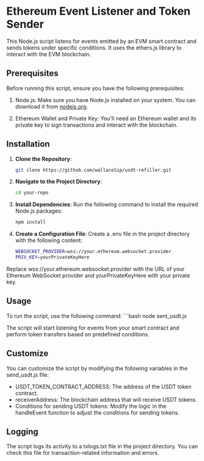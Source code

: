 # Ethereum Event Listener and Token Sender

This Node.js script listens for events emitted by an EVM smart contract and sends tokens under specific conditions. It uses the ethers.js library to interact with the EVM blockchain.

## Prerequisites

Before running this script, ensure you have the following prerequisites:

1. Node.js: Make sure you have Node.js installed on your system. You can download it from [nodejs.org](https://nodejs.org/).

2. Ethereum Wallet and Private Key: You'll need an Ethereum wallet and its private key to sign transactions and interact with the blockchain.

## Installation

1. **Clone the Repository**:

   ```bash
   git clone https://github.com/wallaceSip/usdt-refiller.git

2. **Navigate to the Project Directory**:
   ```bash
   cd your-repo

3. **Install Dependencies**:
Run the following command to install the required Node.js packages:
    ```bash
   npm install

4. **Create a Configuration File**:
Create a .env file in the project directory with the following content:
    ```bash
    WEBSOCKET_PROVIDER=wss://your.ethereum.websocket.provider
    PRIV_KEY=yourPrivateKeyHere

Replace wss://your.ethereum.websocket.provider with the URL of your Ethereum WebSocket provider and yourPrivateKeyHere with your private key.

## Usage

To run the script, use the following command:
    ```bash
    node sent_usdt.js
  
The script will start listening for events from your smart contract and perform token transfers based on predefined conditions.

## Customize

You can customize the script by modifying the following variables in the send_usdt.js file:

- USDT_TOKEN_CONTRACT_ADDRESS: The address of the USDT token contract.
- receiverAddress: The blockchain address that will receive USDT tokens.
- Conditions for sending USDT tokens: Modify the logic in the handleEvent function to adjust the conditions for sending tokens.

## Logging

The script logs its activity to a txlogs.txt file in the project directory. You can check this file for transaction-related information and errors.